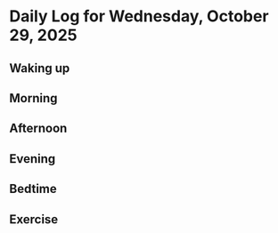 # Daily Log for Wednesday, October 29, 2025

## Waking up

## Morning

## Afternoon

## Evening

## Bedtime

## Exercise
